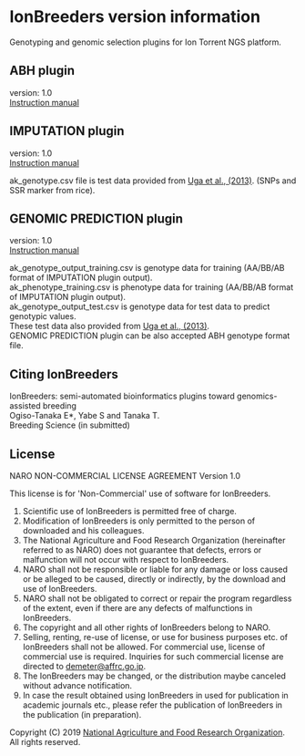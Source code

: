 # IonBreeders version information
Genotyping and genomic selection plugins for Ion Torrent NGS platform.  


## ABH plugin
version: 1.0  
[Instruction manual](https://github.com/DEMETER298/IonBreeders_ABH)  


## IMPUTATION plugin

version: 1.0  
[Instruction manual](https://github.com/DEMETER298/IonBreeders_IMPUTATION)  

ak_genotype.csv file is test data provided from [Uga et al., (2013)](https://www.nature.com/articles/srep03040). (SNPs and SSR marker from rice).



## GENOMIC PREDICTION plugin

version: 1.0  
[Instruction manual](https://github.com/DEMETER298/IonBreeders_GenomicSelection)  

ak_genotype_output_training.csv is genotype data for training (AA/BB/AB format of IMPUTATION plugin output).  
ak_phenotype_training.csv is phenotype data for training  (AA/BB/AB format of IMPUTATION plugin output).  
ak_genotype_output_test.csv is genotype data for test data to predict genotypic values.  
These test data also provided from [Uga et al., (2013)](https://www.nature.com/articles/srep03040).  
GENOMIC PREDICTION plugin can be also accepted ABH genotype format file.

## Citing IonBreeders
IonBreeders: semi-automated bioinformatics plugins toward genomics-assisted breeding    
Ogiso-Tanaka E*, Yabe S and Tanaka T.  
Breeding Science (in submitted)   

## License
NARO NON-COMMERCIAL LICENSE AGREEMENT Version 1.0

This license is for 'Non-Commercial' use of software for IonBreeders.

1. Scientific use of IonBreeders is permitted free of charge.
2. Modification of IonBreeders is only permitted to the person of downloaded and his colleagues.
3. The National Agriculture and Food Research Organization (hereinafter referred to as NARO) does not guarantee that defects, errors or malfunction will not occur with respect to IonBreeders.
4. NARO shall not be responsible or liable for any damage or loss caused or be alleged to be caused, directly or indirectly, by the download and use of IonBreeders.
5. NARO shall not be obligated to correct or repair the program regardless of the extent, even if there are any defects of malfunctions in IonBreeders.
6. The copyright and all other rights of IonBreeders belong to NARO.
7. Selling, renting, re-use of license, or use for business purposes etc. of IonBreeders shall not be allowed. For commercial use, license of commercial use is required. Inquiries for such commercial license are directed to demeter@affrc.go.jp.
8. The IonBreeders may be changed, or the distribution maybe canceled without advance notification.
9. In case the result obtained using IonBreeders in used for publication in academic journals etc., please refer the publication of IonBreeders in the publication (in preparation).  


Copyright (C) 2019 [National Agriculture and Food Research Organization](https://www.naro.affrc.go.jp/english/index.html). All rights reserved.

